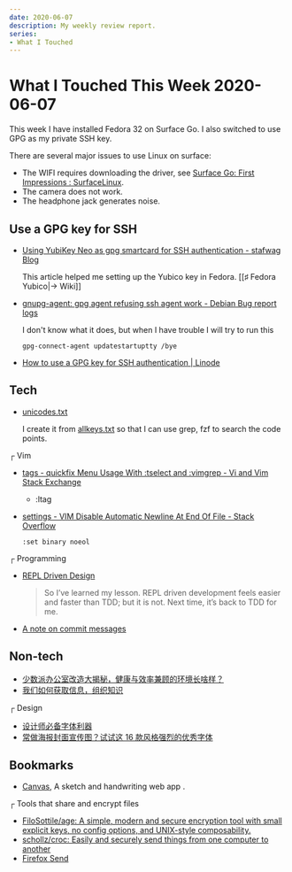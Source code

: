 ```yaml
---
date: 2020-06-07
description: My weekly review report.
series:
- What I Touched
---
```


# What I Touched This Week 2020-06-07

This week I have installed Fedora 32 on Surface Go. I also switched to use GPG as my private SSH key.

There are several major issues to use Linux on surface:

* The WIFI requires downloading the driver, see [Surface Go: First Impressions : SurfaceLinux](https://www.reddit.com/r/SurfaceLinux/comments/94hjxv/surface_go_first_impressions/).
* The camera does not work.
* The headphone jack generates noise.

<!--more-->

## Use a GPG key for SSH

* [Using YubiKey Neo as gpg smartcard for SSH authentication - stafwag Blog](https://stafwag.github.io/blog/blog/2015/06/16/using-yubikey-neo-as-gpg-smartcard-for-ssh-authentication/)

    This article helped me setting up the Yubico key in Fedora. [[♯ Fedora Yubico|→ Wiki]]

* [gnupg-agent: gpg agent refusing ssh agent work - Debian Bug report logs](https://bugs.debian.org/cgi-bin/bugreport.cgi?bug=835394)

    I don't know what it does, but when I have trouble I will try to run this

    ```
    gpg-connect-agent updatestartuptty /bye
    ```

* [How to use a GPG key for SSH authentication | Linode](https://www.linode.com/docs/guides/gpg-key-for-ssh-authentication/)

## Tech

* [unicodes.txt](https://gist.github.com/f80a5f885946e10f3b42cc1e0392192b)

    I create it from [allkeys.txt](http://www.unicode.org/Public/UCA/12.0.0/allkeys.txt) so that I can use grep, fzf to search the code points.

┌ Vim

* [tags - quickfix Menu Usage With :tselect and :vimgrep - Vi and Vim Stack Exchange](https://vi.stackexchange.com/questions/21758/quickfix-menu-usage-with-tselect-and-vimgrep)

    * :ltag

* [settings - VIM Disable Automatic Newline At End Of File - Stack Overflow](http://stackoverflow.com/questions/1050640/vim-disable-automatic-newline-at-end-of-file)

    ```
    :set binary noeol
    ```

┌ Programming

* [REPL Driven Design](http://blog.cleancoder.com/uncle-bob/2020/05/27/ReplDrivenDesign.html)

    > So I’ve learned my lesson. REPL driven development feels easier and faster than TDD; but it is not. Next time, it’s back to TDD for me.

* [A note on commit messages](https://bitcrowd.dev/a-note-on-commit-messages)

## Non-tech

* [少数派办公室改造大揭秘，健康与效率兼顾的环境长啥样？](https://sspai.com/post/60762)
* [我们如何获取信息，组织知识](https://mp.weixin.qq.com/s/0tLF_cTbLGgQr1_-kNPFXg)

┌ Design

* [设计师必备字体利器](https://www.hellofont.cn/home)
* [常做海报封面宣传图？试试这 16 款风格强烈的优秀字体](https://sspai.com/post/60768)

## Bookmarks

* [Canvas](https://canvas.apps.chrome), A sketch and handwriting web app .

┌ Tools that share and encrypt files

* [FiloSottile/age: A simple, modern and secure encryption tool with small explicit keys, no config options, and UNIX-style composability.](https://github.com/FiloSottile/age)
* [schollz/croc: Easily and securely send things from one computer to another](https://github.com/schollz/croc)
* [Firefox Send](https://send.firefox.com/)
